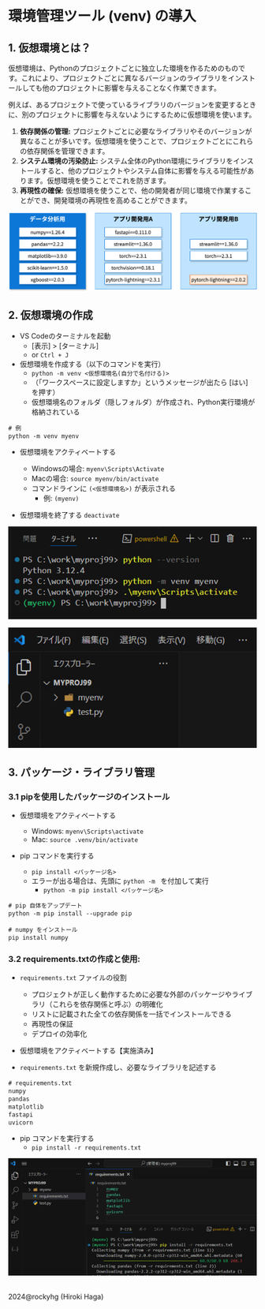 # 環境管理ツール (venv) の導入

## 1. 仮想環境とは？

仮想環境は、Pythonのプロジェクトごとに独立した環境を作るためのものです。これにより、プロジェクトごとに異なるバージョンのライブラリをインストールしても他のプロジェクトに影響を与えることなく作業できます。

例えば、あるプロジェクトで使っているライブラリのバージョンを変更するときに、別のプロジェクトに影響を与えないようにするために仮想環境を使います。

1. **依存関係の管理:** プロジェクトごとに必要なライブラリやそのバージョンが異なることが多いです。仮想環境を使うことで、プロジェクトごとにこれらの依存関係を管理できます。
2. **システム環境の汚染防止:** システム全体のPython環境にライブラリをインストールすると、他のプロジェクトやシステム自体に影響を与える可能性があります。仮想環境を使うことでこれを防ぎます。
3. **再現性の確保:** 仮想環境を使うことで、他の開発者が同じ環境で作業することができ、開発環境の再現性を高めることができます。

![image](./image/2_venv.svg)


## 2. 仮想環境の作成
- VS Codeのターミナルを起動
   - [表示] > [ターミナル]
   - or `Ctrl + J`
- 仮想環境を作成する（以下のコマンドを実行）
   - `python -m venv <仮想環境名(自分で名付ける)>`
   - （「ワークスペースに設定しますか」というメッセージが出たら [はい] を押す）
   - 仮想環境名のフォルダ（隠しフォルダ）が作成され、Python実行環境が格納されている

```shell
# 例
python -m venv myenv
```

- 仮想環境をアクティベートする
   - Windowsの場合: `myenv\Scripts\Activate`
   - Macの場合: `source myenv/bin/activate`
   - コマンドラインに `(<仮想環境名>)` が表示される
     - 例: `(myenv)`

- 仮想環境を終了する `deactivate`

![image](./image/2_myenv1.png)

![image](./image/2_myenv2.png)


## 3. パッケージ・ライブラリ管理
### 3.1 pipを使用したパッケージのインストール
- 仮想環境をアクティベートする
   - Windows: `myenv\Scripts\activate`
   - Mac: `source .venv/bin/activate`

- pip コマンドを実行する
   - `pip install <パッケージ名>`
   - エラーが出る場合は、先頭に `python -m ` を付加して実行
     - `python -m pip install <パッケージ名>`

```shell
# pip 自体をアップデート
python -m pip install --upgrade pip

# numpy をインストール
pip install numpy
```

### 3.2 requirements.txtの作成と使用:
- `requirements.txt` ファイルの役割
  - プロジェクトが正しく動作するために必要な外部のパッケージやライブラリ（これらを依存関係と呼ぶ）の明確化
  - リストに記載された全ての依存関係を一括でインストールできる
  - 再現性の保証
  - デプロイの効率化

- 仮想環境をアクティベートする【実施済み】
- `requirements.txt` を新規作成し、必要なライブラリを記述する

```
# requirements.txt
numpy
pandas
matplotlib
fastapi
uvicorn
```

- pip コマンドを実行する
  - `pip install -r requirements.txt`

![image](./image/2_pip-install.png)


<br>2024@rockyhg (Hiroki Haga)

